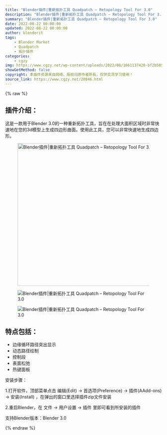 ```yaml
---
title: "Blender插件|重新拓扑工具 Quadpatch – Retopology Tool For 3.0"
description: "Blender插件|重新拓扑工具 Quadpatch – Retopology Tool For 3.0"
summary: "Blender插件|重新拓扑工具 Quadpatch – Retopology Tool For 3.0"
date: 2022-08-22 00:00:00
updated: 2022-08-22 00:00:00
author: blenderit
tags: 
    - Blender Market
    - Quadpatch
    - 拓扑插件
categories:
    - cgzy
img: https://www.cgzy.net/wp-content/uploads/2022/08/1661137420-bf2b585aaeb7a04.jpg
showGetMethod: false
copyright: 本插件资源来自网络，版权归原作者所有，仅供交流学习使用！
source_link: https://www.cgzy.net/20846.html
---
```


{% raw %}
<div class="wp-block-pandastudio-title"><div class="title_style_01"><h2 id="h2-0">插件介绍：</h2></div></div><p class="is-style-text-indent-2em">这是一款用于Blender 3.0的一种重新拓扑工具，旨在在处理大面积区域时非常快速地在您的3d模型上生成四边形曲面。使用此工具，您可以非常快速地生成四边形。</p><div class="wp-block-image is-style-border-round-and-with-shadow"><figure class="aligncenter size-full"><img fetchpriority="high" decoding="async" width="512" height="458" src="https://www.cgzy.net/wp-content/uploads/2022/08/1661137420-bf2b585aaeb7a04.jpg" class="wp-image-20842" title="Blender插件|重新拓扑工具 Quadpatch – Retopology Tool For 3.0" alt="Blender插件|重新拓扑工具 Quadpatch – Retopology Tool For 3.0"></figure></div><div class="wp-block-image is-style-border-round-and-with-shadow"><figure class="aligncenter size-large"><img decoding="async" src="https://img.alicdn.com/imgextra/i3/717183932/O1CN01T80ZeT1euu6WMAqq6_!!717183932.gif" title="Blender插件|重新拓扑工具 Quadpatch – Retopology Tool For 3.0" alt="Blender插件|重新拓扑工具 Quadpatch – Retopology Tool For 3.0"></figure></div><div class="wp-block-image is-style-border-round-and-with-shadow"><figure class="aligncenter size-large"><img decoding="async" src="https://img.alicdn.com/imgextra/i1/717183932/O1CN018TyuG81euu6ZPYrhm_!!717183932.gif" title="Blender插件|重新拓扑工具 Quadpatch – Retopology Tool For 3.0" alt="Blender插件|重新拓扑工具 Quadpatch – Retopology Tool For 3.0"></figure></div><div class="wp-block-pandastudio-title"><div class="title_style_01"><h2 id="h2-1">特点包括：</h2></div></div><ul><li>边缘循环路径突出显示</li><li>动态路径绘制</li><li>控制段</li><li>表面松弛</li><li>热键面板</li></ul><div class="wp-block-pandastudio-title"><div class="title_style_01"><p>安装步骤：</p></div></div><p>1.打开软件，顶部菜单点击 编辑(Edit) → 首选项(Preference) → 插件(AAdd-ons) → 安装(Install) ，在弹出的窗口里选择插件zip文件安装</p><p>2.重启Blender，在 文件 → 用户设置 → 插件 里即可看到所安装的插件</p><div class="wp-block-pandastudio-tips"><div class="tip success "><p>支持Blender版本：Blender 3.0</p>
</div></div>
<div style="display: none">cgzy</div>
{% endraw %}